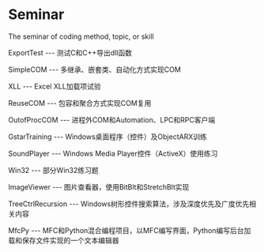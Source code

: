 # Seminar
The seminar of coding method, topic, or skill

ExportTest          --- 测试C和C++导出dll函数

SimpleCOM           --- 多继承、嵌套类、自动化方式实现COM

XLL                 --- Excel XLL加载项试验

ReuseCOM            --- 包容和聚合方式实现COM复用

OutofProcCOM        --- 进程外COM和Automation、LPC和RPC客户端

GstarTraining       --- Windows桌面程序（控件）及ObjectARX训练

SoundPlayer         --- Windows Media Player控件（ActiveX）使用练习

Win32               --- 部分Win32练习题

ImageViewer         --- 图片查看器，使用BitBlt和StretchBlt实现

TreeCtrlRecursion   --- Windows树形控件搜索算法，涉及深度优先及广度优先相关内容

MfcPy               --- MFC和Python混合编程项目，以MFC编写界面，Python编写后台加载和保存文件实现的一个文本编辑器

